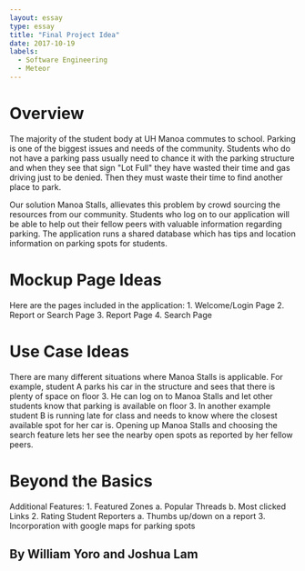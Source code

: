```yaml
---
layout: essay
type: essay
title: "Final Project Idea"
date: 2017-10-19
labels:
  - Software Engineering
  - Meteor
---
```

# Overview

The majority of the student body at UH Manoa commutes to school. Parking is one of the biggest issues and needs of the community. Students who do not have a parking pass usually need to chance it with the parking structure and when they see that sign "Lot Full" they have wasted their time and gas driving just to be denied. Then they must waste their time to find another place to park.

Our solution Manoa Stalls, allievates this problem by crowd sourcing the resources from our community. Students who log on to our application will be able to help out their fellow peers with valuable information regarding parking. The application runs a shared database which has tips and location information on parking spots for students. 

# Mockup Page Ideas

Here are the pages included in the application:
	1. Welcome/Login Page
	2. Report or Search Page
	3. Report Page
	4. Search Page

# Use Case Ideas

There are many different situations where Manoa Stalls is applicable. For example, student A parks his car in the structure and sees that there is plenty of space on floor 3. He can log on to Manoa Stalls and let other students know that parking is available on floor 3. In another example student B is running late for class and needs to know where the closest available spot for her car is. Opening up Manoa Stalls and choosing the search feature lets her see the nearby open spots as reported by her fellow peers.

# Beyond the Basics

Additional Features:
	1. Featured Zones
		a. Popular Threads
		b. Most clicked Links
	2. Rating Student Reporters
		a. Thumbs up/down on a report
	3. Incorporation with google maps for parking spots

## By William Yoro and Joshua Lam
